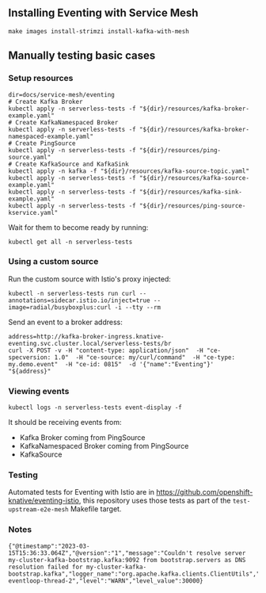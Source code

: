 ## Installing Eventing with Service Mesh

```shell
make images install-strimzi install-kafka-with-mesh
```

## Manually testing basic cases

### Setup resources

```shell
dir=docs/service-mesh/eventing
# Create Kafka Broker
kubectl apply -n serverless-tests -f "${dir}/resources/kafka-broker-example.yaml"
# Create KafkaNamespaced Broker
kubectl apply -n serverless-tests -f "${dir}/resources/kafka-broker-namespaced-example.yaml"
# Create PingSource
kubectl apply -n serverless-tests -f "${dir}/resources/ping-source.yaml"
# Create KafkaSource and KafkaSink
kubectl apply -n kafka -f "${dir}/resources/kafka-source-topic.yaml"
kubectl apply -n serverless-tests -f "${dir}/resources/kafka-source-example.yaml"
kubectl apply -n serverless-tests -f "${dir}/resources/kafka-sink-example.yaml"
kubectl apply -n serverless-tests -f "${dir}/resources/ping-source-kservice.yaml"
```

Wait for them to become ready by running:

```shell
kubectl get all -n serverless-tests
```

### Using a custom source

Run the custom source with Istio's proxy injected:

```shell
kubectl -n serverless-tests run curl --annotations=sidecar.istio.io/inject=true --image=radial/busyboxplus:curl -i --tty --rm
```

Send an event to a broker address:

```shell
address=http://kafka-broker-ingress.knative-eventing.svc.cluster.local/serverless-tests/br
curl -X POST -v -H "content-type: application/json"  -H "ce-specversion: 1.0"  -H "ce-source: my/curl/command"  -H "ce-type: my.demo.event"  -H "ce-id: 0815"  -d '{"name":"Eventing"}' "${address}"
```

### Viewing events

```shell
kubectl logs -n serverless-tests event-display -f
```

It should be receiving events from:

- Kafka Broker coming from PingSource
- KafkaNamespaced Broker coming from PingSource
- KafkaSource

### Testing

Automated tests for Eventing with Istio are in https://github.com/openshift-knative/eventing-istio,
this repository uses those tests as part of the `test-upstream-e2e-mesh` Makefile target.

### Notes

```shell
{"@timestamp":"2023-03-15T15:36:33.064Z","@version":"1","message":"Couldn't resolve server my-cluster-kafka-bootstrap.kafka:9092 from bootstrap.servers as DNS resolution failed for my-cluster-kafka-bootstrap.kafka","logger_name":"org.apache.kafka.clients.ClientUtils","thread_name":"vert.x-eventloop-thread-2","level":"WARN","level_value":30000}
```
